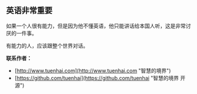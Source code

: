 ## 英语非常重要

如果一个人很有能力，但是因为他不懂英语，他只能讲话给本国人听，这是非常讨厌的一件事。

有能力的人，应该跟整个世界对话。

**联系作者：**
* [http://www.tuenhai.com](http://www.tuenhai.com "智慧的境界")
* [https://github.com/tuenhai](https://github.com/tuenhai "智慧的境界 开源")
